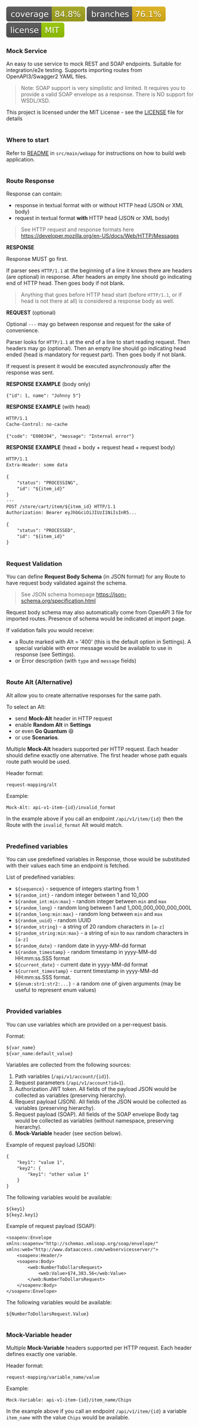 ![Coverage](.github/badges/jacoco.svg)
![Branches](.github/badges/branches.svg)
![License](.github/badges/license.svg)

### Mock Service

An easy to use service to mock REST and SOAP endpoints.
Suitable for integration/e2e testing.
Supports importing routes from OpenAPI3/Swagger2 YAML files.

> Note: SOAP support is very simplistic and limited.
It requires you to provide a valid SOAP envelope as a response.
There is NO support for WSDL/XSD.

This project is licensed under the MIT License - see the [LICENSE](/LICENSE) file for details

#
### Where to start

Refer to [README](/src/main/webapp/README.md) in `src/main/webapp` for instructions on how to build web application.

#
### Route Response

Response can contain:
- response in textual format with or without HTTP head
(JSON or XML body)
- request in textual format **with** HTTP head
(JSON or XML body)

> See HTTP request and response formats here
https://developer.mozilla.org/en-US/docs/Web/HTTP/Messages

**RESPONSE**

Response MUST go first.

If parser sees `HTTP/1.1` at the beginning of a line
it knows there are headers (are optional) in response.
After headers an empty line should go indicating end of HTTP head.
Then goes body if not blank.
> Anything that goes before HTTP head start
(before `HTTP/1.1`, or if head is not there at all)
is considered a response body as well.

**REQUEST** (optional)

Optional `---` may go between response and request for the sake of convenience.

Parser looks for `HTTP/1.1` at the end of a line
to start reading request.
Then headers may go (optional).
Then an empty line should go indicating head ended
(head is mandatory for request part).
Then goes body if not blank.

If request is present it would be executed asynchronously
after the response was sent.

**RESPONSE EXAMPLE** (body only)

    {"id": 1, name": "Johnny 5"}

**RESPONSE EXAMPLE** (with head)

    HTTP/1.1
    Cache-Control: no-cache
        
    {"code": "E000394", "message": "Internal error"}

**RESPONSE EXAMPLE** (head + body + request head + request body)

    HTTP/1.1
    Extra-Header: some data
    
    {
        "status": "PROCESSING",
        "id": "${item_id}"
    }
    ---
    POST /store/cart/item/${item_id} HTTP/1.1
    Authorization: Bearer eyJhbGciOiJIUzI1NiIsInR5...
    
    {
        "status": "PROCESSED",
        "id": "${item_id}"
    }

#
### Request Validation

You can define **Request Body Schema** (in JSON format) for any Route
to have request body validated against the schema.

> See JSON schema homepage
https://json-schema.org/specification.html

Request body schema may also automatically come from OpenAPI 3 file
for imported routes.
Presence of schema would be indicated at import page.

If validation fails you would receive:
- a Route marked with Alt = '400' (this is the default option in Settings).
A special variable with error message would be available
to use in response (see Settings).
- or Error description (with `type` and `message` fields)

#
### Route Alt (Alternative)

Alt allow you to create alternative responses for the same path.

To select an Alt:
- send **Mock-Alt** header in HTTP request
- enable **Random Alt** in **Settings**
- or even **Go Quantum** 😄
- or use **Scenarios**.

Multiple **Mock-Alt** headers supported per HTTP request.
Each header should define exactly one alternative.
The first header whose path equals route path would be used.

Header format:

    request-mapping/alt
    
Example:

    Mock-Alt: api-v1-item-{id}/invalid_format

In the example above if you call an endpoint `/api/v1/item/{id}`
then the Route with the `invalid_format` Alt would match.

#
### Predefined variables

You can use predefined variables in Response, those would be substituted
with their values each time an endpoint is fetched.

List of predefined variables:

- `${sequence}` - sequence of integers starting from 1
- `${random_int}` - random integer between 1 and 10_000
- `${random_int:min:max}` - random integer between `min` and `max`
- `${random_long}` - random long between 1 and 1_000_000_000_000_000L
- `${random_long:min:max}` - random long between `min` and `max`
- `${random_uuid}` - random UUID
- `${random_string}` - a string of 20 random characters in `[a-z]`
- `${random_string:min:max}` - a string of `min` to `max` random characters in `[a-z]`
- `${random_date}` - random date in yyyy-MM-dd format
- `${random_timestamp}` - random timestamp in yyyy-MM-dd HH:mm:ss.SSS format
- `${current_date}` - current date in yyyy-MM-dd format
- `${current_timestamp}` - current timestamp in yyyy-MM-dd HH:mm:ss.SSS format.
- `${enum:str1:str2:...}` - a random one of given arguments (may be useful to represent enum values)

#
### Provided variables

You can use variables which are provided on a per-request basis.

Format:

    ${var_name}
    ${var_name:default_value}

Variables are collected from the following sources:

1. Path variables (`/api/v1/account/{id}`).
2. Request parameters (`/api/v1/account?id=1`).
3. Authorization JWT token. All fields of the payload JSON
would be collected as variables (preserving hierarchy).
4. Request payload (JSON). All fields of the JSON would be collected
as variables (preserving hierarchy).
5. Request payload (SOAP). All fields of the SOAP envelope Body tag
would be collected as variables
(without namespace, preserving hierarchy).
6. **Mock-Variable** header (see section below).

Example of request payload (JSON):

    {
        "key1": "value 1",
        "key2": {
            "key1": "other value 1"
        }
    }

The following variables would be available:

    ${key1}
    ${key2.key1}

Example of request payload (SOAP):

    <soapenv:Envelope xmlns:soapenv="http://schemas.xmlsoap.org/soap/envelope/" xmlns:web="http://www.dataaccess.com/webservicesserver/">
        <soapenv:Header/>
        <soapenv:Body>
            <web:NumberToDollarsRequest>
                <web:Value>$74,383.56</web:Value>
            </web:NumberToDollarsRequest>
        </soapenv:Body>
    </soapenv:Envelope>

The following variables would be available:

    ${NumberToDollarsRequest.Value}

#
### Mock-Variable header

Multiple **Mock-Variable** headers supported per HTTP request.
Each header defines exactly one variable.

Header format:

    request-mapping/variable_name/value
    
Example:

    Mock-Variable: api-v1-item-{id}/item_name/Chips

In the example above if you call an endpoint `/api/v1/item/{id}`
a variable `item_name` with the value `Chips` would be available.